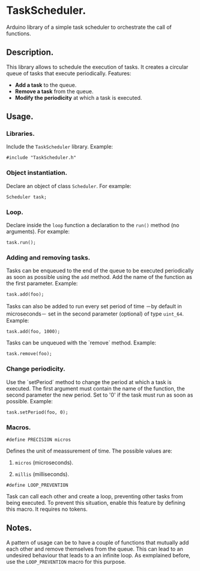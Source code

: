 # TaskScheduler.
Arduino library of a simple task scheduler to orchestrate the call of functions.

## Description.

This library allows to schedule the execution of tasks. It creates a circular queue of tasks that execute periodically. Features:

- **Add a task** to the queue.
- **Remove a task** from the queue.
- **Modify the periodicity** at which a task is executed.

## Usage.

### Libraries.

Include the `TaskScheduler` library. Example:

`#include "TaskScheduler.h"`

### Object instantiation.

Declare an object of class `Scheduler`. For example:

`Scheduler task;`

### Loop.

Declare inside the `loop` function a declaration to the `run()` method (no arguments). For example:

`task.run();`

### Adding and removing tasks.

Tasks can be enqueued to the end of the queue to be executed periodically as soon as possible using the `add` method. Add the name of the function as the first parameter. Example:

`task.add(foo);`

Tasks can also be added to run every set period of time －by default in microseconds－ set in the second parameter (optional) of type `uint_64`. Example:

`task.add(foo, 1000);`

Tasks can be unqueued with the `remove´ method. Example:

`task.remove(foo);`

### Change periodicity.

Use the ´setPeriod´ method to change the period at which a task is executed. The first argument must contain the name of the function, the second parameter the new period. Set to '0' if the task must run as soon as possible. Example:

`task.setPeriod(foo, 0);`

### Macros.
`#define PRECISION micros`

Defines the unit of meassurement of time. The possible values are:
1. `micros` (microseconds).

2. `millis` (milliseconds).

`#define LOOP_PREVENTION`

Task can call each other and create a loop, preventing other tasks from being executed. To prevent this situation, enable this feature by defining this macro. It requires no tokens.

## Notes.

A pattern of usage can be to have a couple of functions that mutually add each other and remove themselves from the queue. This can lead to an undesired behaviour that leads to a an infinite loop. As exmplained before, use the `LOOP_PREVENTION` macro for this purpose.
